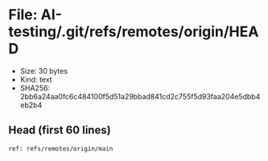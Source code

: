 # File: AI-testing/.git/refs/remotes/origin/HEAD

- Size: 30 bytes
- Kind: text
- SHA256: 2bb6a24aa0fc6c484100f5d51a29bbad841cd2c755f5d93faa204e5dbb4eb2b4

## Head (first 60 lines)

```
ref: refs/remotes/origin/main
```

